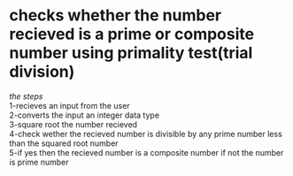 # checks whether the number recieved is a prime or composite number using primality test(trial division)

<em> the steps </em>  <br>
1-recieves an input from the user <br>
2-converts the input an integer data type  <br>
3-square root the number recieved  <br>
4-check wether the recieved number is divisible by any prime number less than the squared root number  <br>
5-if yes then the recieved number is a composite number if not the number is prime number
